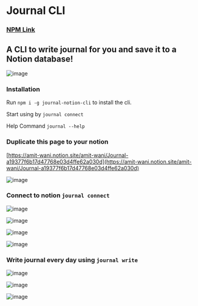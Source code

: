 # Journal CLI

### [NPM Link](https://www.npmjs.com/package/journal-notion-cli)

## A CLI to write journal for you and save it to a Notion database!

![image](https://user-images.githubusercontent.com/12975481/159121193-9ffe743c-352e-48c4-b43b-a577190ae658.png)

### Installation

Run `npm i -g journal-notion-cli` to install the cli.

Start using by `journal connect`

Help Command `journal --help`

### Duplicate this page to your notion

[https://amit-wani.notion.site/amit-wani/Journal-a19377f6b17d47768e03d4ffe62a030d](https://amit-wani.notion.site/amit-wani/Journal-a19377f6b17d47768e03d4ffe62a030d)

![image](https://user-images.githubusercontent.com/12975481/159122439-d5a9aa76-0648-441d-8376-ab9262108b38.png)

### Connect to notion `journal connect`

![image](https://user-images.githubusercontent.com/12975481/159121300-df0be909-9ec9-4ab8-82e1-ef669eee0d20.png)

![image](https://user-images.githubusercontent.com/12975481/159121314-9396644f-e288-4334-8640-1317af6b671d.png)

![image](https://user-images.githubusercontent.com/12975481/159121372-95cf0824-7cba-40b9-a876-7eea6737b51b.png)

![image](https://user-images.githubusercontent.com/12975481/159121402-31dac731-6139-41af-a8a5-d4653b5ae395.png)

### Write journal every day using `journal write`

![image](https://user-images.githubusercontent.com/12975481/159121444-939ed87b-1ae1-412d-955e-c8bc1a8327bb.png)

![image](https://user-images.githubusercontent.com/12975481/159121477-b0809f0b-205c-449c-8239-54d984986350.png)

![image](https://user-images.githubusercontent.com/12975481/159121481-fa9020b0-aff2-4449-9df7-af869410461a.png)
